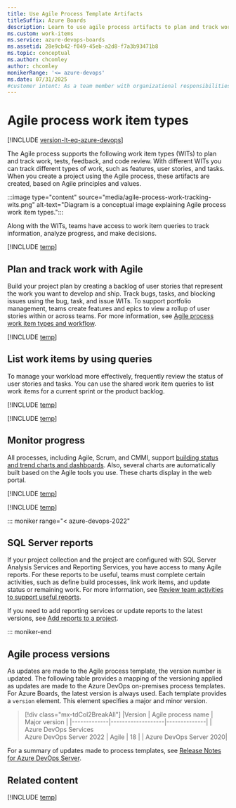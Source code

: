 ```yaml
---
title: Use Agile Process Template Artifacts
titleSuffix: Azure Boards  
description: Learn to use agile process artifacts to plan and track work and monitor progress. Learn to use trends when you connect to Azure Boards and Azure DevOps.
ms.custom: work-items
ms.service: azure-devops-boards
ms.assetid: 28e9cb42-f049-45eb-a2d8-f7a3b93471b8
ms.topic: conceptual
ms.author: chcomley
author: chcomley
monikerRange: '<= azure-devops'
ms.date: 07/31/2025
#customer intent: As a team member with organizational responsibilities, I want to use agile processes to plan and track work using Azure Boards.
---
```


# Agile process work item types 

[!INCLUDE [version-lt-eq-azure-devops](../../../includes/version-lt-eq-azure-devops.md)]

The Agile process supports the following work item types (WITs) to plan and track work, tests, feedback, and code review. With different WITs you can track different types of work, such as features, user stories, and tasks. When you create a project using the Agile process, these artifacts are created, based on Agile principles and values.  
 
:::image type="content" source="media/agile-process-work-tracking-wits.png" alt-text="Diagram is a conceptual image explaining Agile process work item types.":::

Along with the WITs, teams have access to work item queries to track information, analyze progress, and make decisions.  

[!INCLUDE [temp](../../includes/process-customize.md)] 

<a id="start-using"></a>

## Plan and track work with Agile
 
Build your project plan by creating a backlog of user stories that represent the work you want to develop and ship. Track bugs, tasks, and blocking issues using the bug, task, and issue WITs. To support portfolio management, teams create features and epics to view a rollup of user stories within or across teams. For more information, see [Agile process work item types and workflow](agile-process-workflow.md).  

[!INCLUDE [temp](../../includes/process-guidance-conceptual.md)] 

<a id="shared-queries"></a> 

## List work items by using queries

To manage your workload more effectively, frequently review the status of user stories and tasks. You can use the shared work item queries to list work items for a current sprint or the product backlog.  

[!INCLUDE [temp](../../includes/shared-queries.md)] 

[!INCLUDE [temp](../../includes/quick-tips-shared-query.md)] 

## Monitor progress  

All processes, including Agile, Scrum, and CMMI, support [building status and trend charts and dashboards](../../../report/dashboards/overview.md). Also, several charts are automatically built based on the Agile tools you use. These charts display in the web portal. 

[!INCLUDE [temp](../../includes/create-lightweight-charts.md)] 

[!INCLUDE [temp](../../includes/powerbi-reports-links.md)] 

::: moniker range="< azure-devops-2022"
<a id="reports"></a>

## SQL Server reports

If your project collection and the project are configured with SQL Server Analysis Services and Reporting Services, you have access to many Agile reports. For these reports to be useful, teams must complete certain activities, such as define build processes, link work items, and update status or remaining work. For more information, see [Review team activities to support useful reports](/previous-versions/azure/devops/report/admin/review-team-activities-for-useful-reports).

If you need to add reporting services or update reports to the latest versions, see [Add reports to a project](/previous-versions/azure/devops/report/admin/add-reports-to-a-team-project).  

::: moniker-end

## Agile process versions  

As updates are made to the Agile process template, the version number is updated. The following table provides a mapping of the versioning applied as updates are made to the Azure DevOps on-premises process templates. For Azure Boards, the latest version is always used. Each template provides a `version` element. This element specifies a major and minor version. 

> [!div class="mx-tdCol2BreakAll"]
> |Version | Agile process name | Major version |
> |-------------|-------------------|--------------|
> | Azure DevOps Services<br/>Azure DevOps Server 2022 | Agile | 18 |
> | Azure DevOps Server 2020|

For a summary of updates made to process templates, see [Release Notes for Azure DevOps Server](/azure/devops/server/release-notes/azuredevops2020u1).

<a id="predefined-queries"></a>


## Related content

[!INCLUDE [temp](../../includes/create-team-project-links.md)]  
